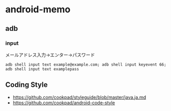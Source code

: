 # android-memo

## adb

### input

メールアドレス入力→エンター→パスワード
```
adb shell input text example@example.com; adb shell input keyevent 66; adb shell input text examplepass
```


## Coding Style
- https://github.com/cookpad/styleguide/blob/master/java.ja.md
- https://github.com/cookpad/android-code-style

